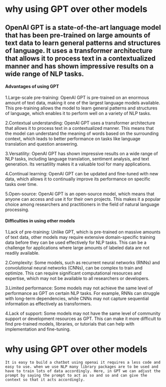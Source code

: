 # why using GPT over other models

## OpenAI GPT is a state-of-the-art language model that has been pre-trained on large amounts of text data to learn general patterns and structures of language. It uses a transformer architecture that allows it to process text in a contextualized manner and has shown impressive results on a wide range of NLP tasks.

#### Advantages of using GPT

1.Large-scale pre-training: OpenAI GPT is pre-trained on an enormous amount of text data, making it one of the largest language models available. This pre-training allows the model to learn general patterns and structures of language, which enables it to perform well on a variety of NLP tasks.

2.Contextual understanding: OpenAI GPT uses a transformer architecture that allows it to process text in a contextualized manner. This means that the model can understand the meaning of words based on the surrounding context, which leads to better performance on tasks like language translation and question answering.

3.Versatility: OpenAI GPT has shown impressive results on a wide range of NLP tasks, including language translation, sentiment analysis, and text generation. Its versatility makes it a valuable tool for many applications.

4.Continual learning: OpenAI GPT can be updated and fine-tuned with new data, which allows it to continually improve its performance on specific tasks over time.

5.Open-source: OpenAI GPT is an open-source model, which means that anyone can access and use it for their own projects. This makes it a popular choice among researchers and practitioners in the field of natural language processing.


#### Difficulties in using other models

1.Lack of pre-training: Unlike GPT, which is pre-trained on massive amounts of text data, other models may require extensive domain-specific training data before they can be used effectively for NLP tasks. This can be a challenge for applications where large amounts of labeled data are not readily available.

2.Complexity: Some models, such as recurrent neural networks (RNNs) and convolutional neural networks (CNNs), can be complex to train and optimize. This can require significant computational resources and expertise, which may not be available to all researchers or developers.

3.Limited performance: Some models may not achieve the same level of performance as GPT on certain NLP tasks. For example, RNNs can struggle with long-term dependencies, while CNNs may not capture sequential information as effectively as transformers.

4.Lack of support: Some models may not have the same level of community support or development resources as GPT. This can make it more difficult to find pre-trained models, libraries, or tutorials that can help with implementation and fine-tuning.

# why using GPT over other models

    It is easy to build a chatbot using openai it requires a less code and easy to use. when we use NLP many library packages are to be used and have to train lots of data accordingly. Here, in GPT we can adjust the prompt by saying the prompt to act as so and so and can give the context so that it acts accordingly.  